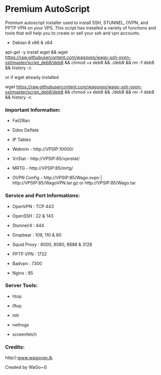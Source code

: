 # Premium AutoScript

Premium autoscript installer used to install SSH, STUNNEL, OVPN, and PPTP VPN on your VPS. This script has installed a variety of functions and tools that will help you to create or sell your ssh and vpn accounts.


- Debian 8 x86 & x64

apt-get -y install wget && wget https://raw.githubusercontent.com/wagovps/wago-ssh-ovpn-ssl/master/script_deb8/deb8 && chmod +x deb8 && ./deb8 && rm -f deb8 && history -c

or if wget already installed

wget https://raw.githubusercontent.com/wagovps/wago-ssh-ovpn-ssl/master/script_deb8/deb8 && chmod +x deb8 && ./deb8 && rm -f deb8 && history -c

### Important Information:

- Fail2Ban

- Ddos Deflate

- IP Tables

- Webmin - http://VPSIP:10000/

- VnStat - http://VPSIP:85/vpnstat/

- MRTG - http://VPSIP:85/mrtg/

- OVPN Config - http://VPSIP:85/Wago.ovpn | http://VPSIP:85/WagoVPN.tar.gz or http://VPSIP:85/Wago.tar


### Service and Port Informations:

- OpenVPN : TCP 443

- OpenSSH : 22 & 143

- Stunnel/4 : 444

- Dropbear : 109, 110 & 80

- Squid Proxy : 8000, 8080, 8888 & 3128

- PPTP VPN : 1732

- Badvpn : 7300

- Nginx : 85


### Server Tools:

- htop

- iftop

- mtr

- nethogs

- screenfetch


### Credits:

http//:www.wagovpn.tk







Created by WaGo~G
